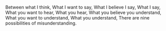 Between what I think,
What I want to say,
What I believe I say,
What I say,
What you want to hear,
What you hear,
What you believe you understand,
What you want to understand,
What you understand,
There are nine possibilities
of misunderstanding.